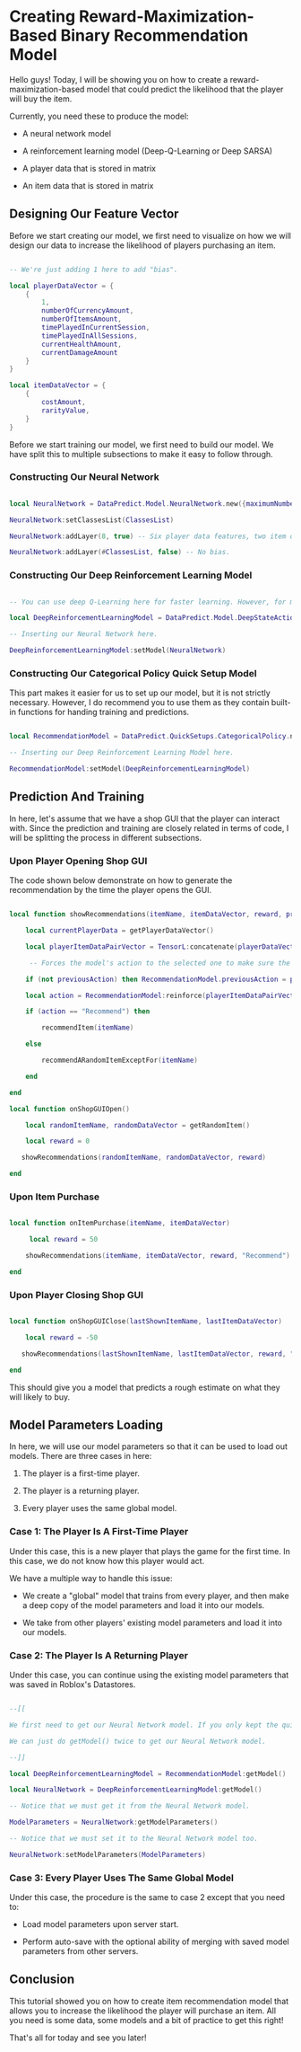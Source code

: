 # Creating Reward-Maximization-Based Binary Recommendation Model

Hello guys! Today, I will be showing you on how to create a reward-maximization-based model that could predict the likelihood that the player will buy the item.

Currently, you need these to produce the model:

* A neural network model

* A reinforcement learning model (Deep-Q-Learning or Deep SARSA)

* A player data that is stored in matrix

* An item data that is stored in matrix

## Designing Our Feature Vector

Before we start creating our model, we first need to visualize on how we will design our data to increase the likelihood of players purchasing an item.

```lua

-- We're just adding 1 here to add "bias".

local playerDataVector = {
    {
        1,
        numberOfCurrencyAmount,
        numberOfItemsAmount,
        timePlayedInCurrentSession,
        timePlayedInAllSessions,
        currentHealthAmount,
        currentDamageAmount
    }
}

local itemDataVector = {
    {
        costAmount,
        rarityValue,
    }
}

```

Before we start training our model, we first need to build our model. We have split this to multiple subsections to make it easy to follow through.

### Constructing Our Neural Network

```lua 

local NeuralNetwork = DataPredict.Model.NeuralNetwork.new({maximumNumberOfIterations = 1})

NeuralNetwork:setClassesList(ClassesList)

NeuralNetwork:addLayer(8, true) -- Six player data features, two item data features and one bias.

NeuralNetwork:addLayer(#ClassesList, false) -- No bias.

```

### Constructing Our Deep Reinforcement Learning Model

```lua

-- You can use deep Q-Learning here for faster learning. However, for more "safer" model, stick with deep SARSA.

local DeepReinforcementLearningModel = DataPredict.Model.DeepStateActionRewardStateAction.new()

-- Inserting our Neural Network here.

DeepReinforcementLearningModel:setModel(NeuralNetwork)

```

### Constructing Our Categorical Policy Quick Setup Model

This part makes it easier for us to set up our model, but it is not strictly necessary. However, I do recommend you to use them as they contain built-in functions for handing training and predictions.

```lua

local RecommendationModel = DataPredict.QuickSetups.CategoricalPolicy.new()

-- Inserting our Deep Reinforcement Learning Model here.

RecommendationModel:setModel(DeepReinforcementLearningModel)

```

## Prediction And Training

In here, let's assume that we have a shop GUI that the player can interact with. Since the prediction and training are closely related in terms of code, I will be splitting the process in different subsections.

### Upon Player Opening Shop GUI

The code shown below demonstrate on how to generate the recommendation by the time the player opens the GUI.

```lua

local function showRecommendations(itemName, itemDataVector, reward, previousAction)

    local currentPlayerData = getPlayerDataVector()

    local playerItemDataPairVector = TensorL:concatenate(playerDataVector, itemDataVector, reward)

     -- Forces the model's action to the selected one to make sure the model updates properly.

    if (not previousAction) then RecommendationModel.previousAction = previousAction end

    local action = RecommendationModel:reinforce(playerItemDataPairVector, 0)

    if (action == "Recommend") then

        recommendItem(itemName)

    else

        recommendARandomItemExceptFor(itemName)

    end

end

local function onShopGUIOpen()

    local randomItemName, randomDataVector = getRandomItem()

    local reward = 0

   showRecommendations(randomItemName, randomDataVector, reward)

end

```

### Upon Item Purchase

```lua

local function onItemPurchase(itemName, itemDataVector)

     local reward = 50

    showRecommendations(itemName, itemDataVector, reward, "Recommend")

end

```

### Upon Player Closing Shop GUI

```lua

local function onShopGUIClose(lastShownItemName, lastItemDataVector)

    local reward = -50

   showRecommendations(lastShownItemName, lastItemDataVector, reward, "DoNotRecommend")

end

```

This should give you a model that predicts a rough estimate on what they will likely to buy.

## Model Parameters Loading 

In here, we will use our model parameters so that it can be used to load out models. There are three cases in here:

1. The player is a first-time player.

2. The player is a returning player.

3. Every player uses the same global model.

### Case 1: The Player Is A First-Time Player

Under this case, this is a new player that plays the game for the first time. In this case, we do not know how this player would act.

We have a multiple way to handle this issue:

* We create a "global" model that trains from every player, and then make a deep copy of the model parameters and load it into our models.

* We take from other players' existing model parameters and load it into our models.

### Case 2: The Player Is A Returning Player

Under this case, you can continue using the existing model parameters that was saved in Roblox's Datastores.

```lua

--[[ 

We first need to get our Neural Network model. If you only kept the quick setup and discarded the rest, don't worry!

We can just do getModel() twice to get our Neural Network model.

--]]

local DeepReinforcementLearningModel = RecommendationModel:getModel()

local NeuralNetwork = DeepReinforcementLearningModel:getModel()

-- Notice that we must get it from the Neural Network model.

ModelParameters = NeuralNetwork:getModelParameters()

-- Notice that we must set it to the Neural Network model too.

NeuralNetwork:setModelParameters(ModelParameters)

```

### Case 3: Every Player Uses The Same Global Model

Under this case, the procedure is the same to case 2 except that you need to:

* Load model parameters upon server start.

* Perform auto-save with the optional ability of merging with saved model parameters from other servers.

## Conclusion

This tutorial showed you on how to create item recommendation model that allows you to increase the likelihood the player will purchase an item. All you need is some data, some models and a bit of practice to get this right!

That's all for today and see you later!
